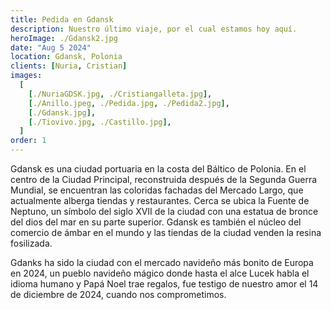 ```yaml
---
title: Pedida en Gdansk
description: Nuestro último viaje, por el cual estamos hoy aquí.
heroImage: ./Gdansk2.jpg
date: "Aug 5 2024"
location: Gdansk, Polonia
clients: [Nuria, Cristian]
images:
  [
    [./NuriaGDSK.jpg, ./Cristiangalleta.jpg],
    [./Anillo.jpeg, ./Pedida.jpg, ./Pedida2.jpg],
    [./Gdansk.jpg],
    [./Tiovivo.jpg, ./Castillo.jpg],
  ]
order: 1
---
```


Gdansk es una ciudad portuaria en la costa del Báltico de Polonia. En el centro de la Ciudad Principal, reconstruida después de la Segunda Guerra Mundial, se encuentran las coloridas fachadas del Mercado Largo, que actualmente alberga tiendas y restaurantes. Cerca se ubica la Fuente de Neptuno, un símbolo del siglo XVII de la ciudad con una estatua de bronce del dios del mar en su parte superior. Gdansk es también el núcleo del comercio de ámbar en el mundo y las tiendas de la ciudad venden la resina fosilizada.

Gdanks ha sido la ciudad con el mercado navideño más bonito de Europa en 2024, un pueblo navideño mágico donde hasta el alce Lucek habla el idioma humano y Papá Noel trae regalos, fue testigo de nuestro amor el 14 de diciembre de 2024, cuando nos comprometimos.